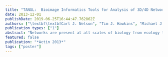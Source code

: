 ```yaml
---
title: "TANGL:  Bioimage Informatics Tools for Analysis of 3D/4D Network Geometries for Life Sciences"
date: 2013-12-01
publishDate: 2019-06-25T16:44:47.762862Z
authors: ["\textbf\textbfCarl J. Nelson", "Tim J. Hawkins", "Michael J. Deeks", "Martin W. Goldberg", "Roy A. Quinlan", "Patrick J. Hussey", "Boguslaw Obara"]
publication_types: ["1"]
abstract: "Networks are present at all scales of biology from ecology to the sub-cellular networks that support cell architecture. The functional capabilities of a network emerge from the complexity and properties of its connections. The appearance of physical networks ca3n be captured by bioimaging technologies such as fluorescence microscopy, however manually extracting the critical structural information from these images is time consuming and virtually impossible for the unaided researcher when considering three-dimensional networks. Bio-networks such as the actin and microtubule cytoskeletons are inherently dynamic, their functions requiring “re-wiring” over time. Comprehending this four-dimensional problem and understanding the consequences to function caused by alterations in network dynamics is an impenetrable task without the support of advanced bioinformatics. The TANGL project will aim to develop, validate and disseminate biological resources and bioimage informatics solutions to enable robust extraction and quantitative characterisation of the architecture and dynamics of 3D and 4D (3D time-series) biological cytoskeletal networks."
featured: false
publication: "*Actin 2013*"
tags: ["poster"]
---
```


